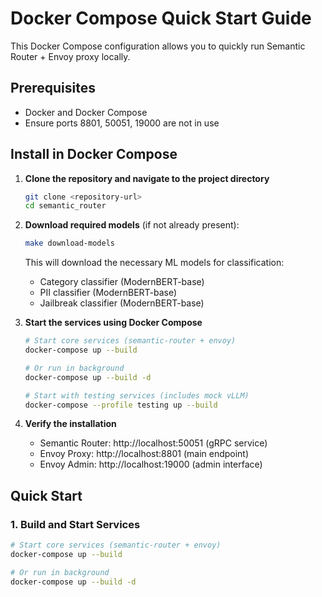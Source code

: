 # Docker Compose Quick Start Guide

This Docker Compose configuration allows you to quickly run Semantic Router + Envoy proxy locally.

## Prerequisites

- Docker and Docker Compose
- Ensure ports 8801, 50051, 19000 are not in use

## Install in Docker Compose

1. **Clone the repository and navigate to the project directory**
   ```bash
   git clone <repository-url>
   cd semantic_router
   ```

2. **Download required models** (if not already present):
   ```bash
   make download-models
   ```
   This will download the necessary ML models for classification:
   - Category classifier (ModernBERT-base)
   - PII classifier (ModernBERT-base)
   - Jailbreak classifier (ModernBERT-base)

3. **Start the services using Docker Compose**
   ```bash
   # Start core services (semantic-router + envoy)
   docker-compose up --build

   # Or run in background
   docker-compose up --build -d

   # Start with testing services (includes mock vLLM)
   docker-compose --profile testing up --build
   ```

4. **Verify the installation**
   - Semantic Router: http://localhost:50051 (gRPC service)
   - Envoy Proxy: http://localhost:8801 (main endpoint)
   - Envoy Admin: http://localhost:19000 (admin interface)

## Quick Start

### 1. Build and Start Services

```bash
# Start core services (semantic-router + envoy)
docker-compose up --build

# Or run in background
docker-compose up --build -d
```
